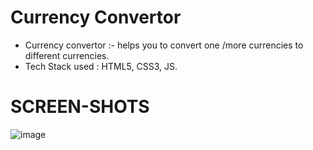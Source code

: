 #  Currency Convertor
- Currency convertor :- helps you to convert one /more currencies to different currencies.
- Tech Stack used : HTML5, CSS3, JS.

# SCREEN-SHOTS 
![image](https://user-images.githubusercontent.com/84343005/184536536-62c1e2c3-3f5d-49a1-8e70-62821a5cd84f.png)

